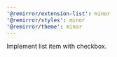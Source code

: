 ```yaml
---
'@remirror/extension-list': minor
'@remirror/styles': minor
'@remirror/theme': minor
---
```


Implement list item with checkbox.
